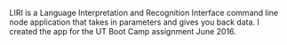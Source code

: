
LIRI is a Language Interpretation and Recognition Interface command line node application that takes in parameters and gives you back data. I created the app for the UT Boot Camp assignment June 2016. 
